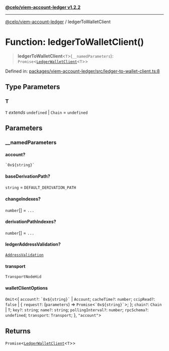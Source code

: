 [**@celo/viem-account-ledger v1.2.2**](../README.md)

***

[@celo/viem-account-ledger](../globals.md) / ledgerToWalletClient

# Function: ledgerToWalletClient()

> **ledgerToWalletClient**\<`T`\>(`__namedParameters`): `Promise`\<[`LedgerWalletClient`](../type-aliases/LedgerWalletClient.md)\<`T`\>\>

Defined in: [packages/viem-account-ledger/src/ledger-to-wallet-client.ts:8](https://github.com/celo-org/developer-tooling/blob/master/packages/viem-account-ledger/src/ledger-to-wallet-client.ts#L8)

## Type Parameters

### T

`T` *extends* `undefined` \| `Chain` = `undefined`

## Parameters

### \_\_namedParameters

#### account?

`` `0x${string}` ``

#### baseDerivationPath?

`string` = `DEFAULT_DERIVATION_PATH`

#### changeIndexes?

`number`[] = `...`

#### derivationPathIndexes?

`number`[] = `...`

#### ledgerAddressValidation?

[`AddressValidation`](../enumerations/AddressValidation.md)

#### transport

`TransportNodeHid`

#### walletClientOptions

`Omit`\<\{ `account?`: `` `0x${string}` `` \| `Account`; `cacheTime?`: `number`; `ccipRead?`: `false` \| \{ `request?`: (`parameters`) => `Promise`\<`` `0x${string}` ``\>; \}; `chain?`: `Chain` \| `T`; `key?`: `string`; `name?`: `string`; `pollingInterval?`: `number`; `rpcSchema?`: `undefined`; `transport`: `Transport`; \}, `"account"`\>

## Returns

`Promise`\<[`LedgerWalletClient`](../type-aliases/LedgerWalletClient.md)\<`T`\>\>
